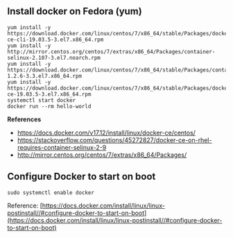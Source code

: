 ## Install docker on Fedora (yum)

```shell
yum install -y https://download.docker.com/linux/centos/7/x86_64/stable/Packages/docker-ce-cli-19.03.5-3.el7.x86_64.rpm
yum install -y http://mirror.centos.org/centos/7/extras/x86_64/Packages/container-selinux-2.107-3.el7.noarch.rpm
yum install -y https://download.docker.com/linux/centos/7/x86_64/stable/Packages/containerd.io-1.2.6-3.3.el7.x86_64.rpm
yum install -y https://download.docker.com/linux/centos/7/x86_64/stable/Packages/docker-ce-19.03.5-3.el7.x86_64.rpm
systemctl start docker
docker run --rm hello-world
```

**References**
- https://docs.docker.com/v17.12/install/linux/docker-ce/centos/
- https://stackoverflow.com/questions/45272827/docker-ce-on-rhel-requires-container-selinux-2-9
- http://mirror.centos.org/centos/7/extras/x86_64/Packages/


## Configure Docker to start on boot

```shell
sudo systemctl enable docker
```

Reference: [https://docs.docker.com/install/linux/linux-postinstall//#configure-docker-to-start-on-boot](https://docs.docker.com/install/linux/linux-postinstall//#configure-docker-to-start-on-boot)